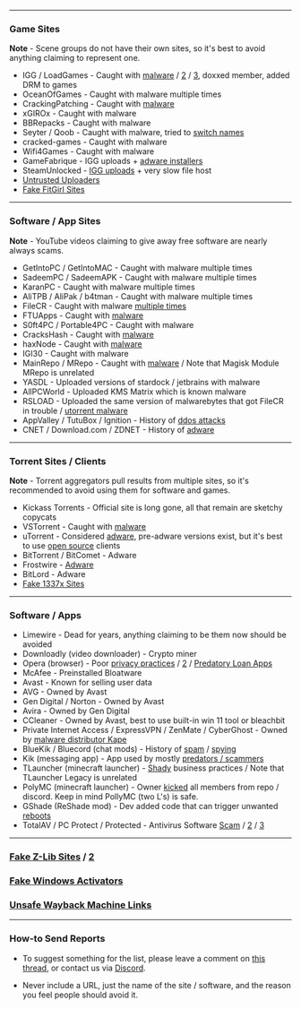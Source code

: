 ***

### Game Sites

**Note** - Scene groups do not have their own sites, so it's best to avoid anything claiming to represent one.

* IGG / LoadGames  - Caught with [malware](https://redd.it/bzczk6) / [2](https://i.ibb.co/fkXpgsq/jyFj8Kh.png) / [3](https://i.ibb.co/xmj2Vqh/9w5dyTU.png), doxxed member, added DRM to games
* OceanOfGames - Caught with malware multiple times
* CrackingPatching - Caught with [malware](https://redd.it/qy6z3c)
* xGIROx - Caught with malware
* BBRepacks - Caught with malware
* Seyter / Qoob - Caught with malware, tried to [switch names](https://rentry.co/qoobrepacker)
* cracked-games - Caught with malware
* Wifi4Games - Caught with malware
* GameFabrique - IGG uploads + [adware installers](https://rentry.co/GameFabrique_Adware/)
* SteamUnlocked - [IGG uploads](https://i.ibb.co/VgW2ymY/YUnRNpN.png) + very slow file host
* [Untrusted Uploaders](https://rentry.org/pgames#untrusted-uploaders)
* [Fake FitGirl Sites](https://rentry.co/FakeFitgirlwebsites)

***

### Software / App Sites

**Note** - YouTube videos claiming to give away free software are nearly always scams.

* GetIntoPC / GetIntoMAC - Caught with malware multiple times 
* SadeemPC / SadeemAPK - Caught with malware multiple times 
* KaranPC - Caught with malware multiple times
* AliTPB / AliPak / b4tman - Caught with malware multiple times
* FileCR - Caught with malware [multiple times](https://rentry.co/filecr_malware)
* FTUApps - Caught with [malware](https://redd.it/120xk62) 
* S0ft4PC / Portable4PC - Caught with malware
* CracksHash - Caught with [malware](https://redd.it/lklst7)
* haxNode - Caught with [malware](https://www.virustotal.com/gui/file/e6318aa4432c304b234df65f5d87bf2577b930ed68ac7e68efcb76b465dc0784)
* IGI30 - Caught with malware
* MainRepo / MRepo - Caught with [malware](https://rentry.co/zu3i6) / Note that Magisk Module MRepo is unrelated 
* YASDL - Uploaded versions of stardock / jetbrains with malware
* AllPCWorld - Uploaded KMS Matrix which is known malware
* RSLOAD - Uploaded the same version of malwarebytes that got FileCR in trouble / [utorrent malware](https://i.ibb.co/QXrCfqQ/Untitled.png)
* AppValley / TutuBox / Ignition - History of [ddos attacks](https://github.com/nbats/FMHYedit/pull/307)
* CNET / Download.com / ZDNET - History of [adware](https://www.reddit.com/r/software/comments/9s7wyb/whats_the_deal_with_sites_like_cnet_softonic_and/e8mtye9/)

***

### Torrent Sites / Clients

**Note** - Torrent aggregators pull results from multiple sites, so it's recommended to avoid using them for software and games.

* Kickass Torrents - Official site is long gone, all that remain are sketchy copycats
* VSTorrent - Caught with [malware](https://redd.it/x66rz2)
* uTorrent - Considered [adware](https://www.theverge.com/2015/3/6/8161251/utorrents-secret-bitcoin-miner-adware-malware), pre-adware versions exist, but it's best to use [open source](https://www.reddit.com/r/FREEMEDIAHECKYEAH/wiki/torrent#wiki_.25BA_torrent_clients) clients
* BitTorrent / BitComet - Adware
* Frostwire - [Adware](https://www.virustotal.com/gui/file/6a501792717fd86635d80fb258979b823fd53000c6d683904e2fb2407f1706fd)
* BitLord - Adware
* [Fake 1337x Sites](https://redd.it/117fq8t)

***

### Software / Apps

* Limewire - Dead for years, anything claiming to be them now should be avoided
* Downloadly (video downloader) - Crypto miner
* Opera (browser) - Poor [privacy practices](https://www.kuketz-blog.de/opera-datensendeverhalten-desktop-version-browser-check-teil13/) / [2](https://rentry.co/operagx) / [Predatory Loan Apps](https://www.androidpolice.com/2020/01/21/opera-predatory-loans/)
* McAfee - Preinstalled Bloatware
* Avast - Known for selling user data
* AVG - Owned by Avast
* Gen Digital / Norton - Owned by Avast
* Avira - Owned by Gen Digital
* CCleaner - Owned by Avast, best to use built-in win 11 tool or bleachbit
* Private Internet Access / ExpressVPN / ZenMate / CyberGhost - Owned by [malware distributor Kape](https://redd.it/q3lepv)
* BlueKik / Bluecord (chat mods) - History of [spam](https://redd.it/12h2v6n) / [spying](https://rentry.co/tvrnw)
* Kik (messaging app) - App used by mostly [predators / scammers](https://youtu.be/9sPaJxRmIPc)
* TLauncher (minecraft launcher) - [Shady](https://redd.it/zmzzrt) business practices / Note that TLauncher Legacy is unrelated
* PolyMC (minecraft launcher) - Owner [kicked](https://redd.it/y6lt6s) all members from repo / discord. Keep in mind PollyMC (two L's) is safe.
* GShade (ReShade mod) - Dev added code that can trigger unwanted [reboots](https://rentry.co/GShade_notice) 
* TotalAV / PC Protect / Protected - Antivirus Software [Scam](https://www.malwarebytes.com/blog/detections/pup-optional-totalav) / [2](https://www.malwarebytes.com/blog/detections/pup-optional-pcprotect) / [3](https://youtu.be/PcS3EozgyhI)

***

### [Fake Z-Lib Sites](https://redd.it/16xtm67) / [2](https://ibb.co/MhfGTWx)

### [Fake Windows Activators](https://i.ibb.co/4SKQbB9/Lv2FYbw.png)

### [Unsafe Wayback Machine Links](https://rentry.co/ue9qk)

***

### How-to Send Reports

* To suggest something for the list, please leave a comment on [this thread](https://www.reddit.com/r/FREEMEDIAHECKYEAH/comments/10bh0h9/unsafe_sites_software_thread/), or contact us via [Discord](https://discord.gg/Stz6y6NgNg).

* Never include a URL, just the name of the site / software, and the reason you feel people should avoid it.
